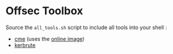# Offsec Toolbox

Source the `all_tools.sh` script to include all tools into your shell :

* [cme](https://github.com/Porchetta-Industries/CrackMapExec) (uses the [online image](https://hub.docker.com/r/byt3bl33d3r/crackmapexec))
* [kerbrute](https://github.com/TarlogicSecurity/kerbrute)
